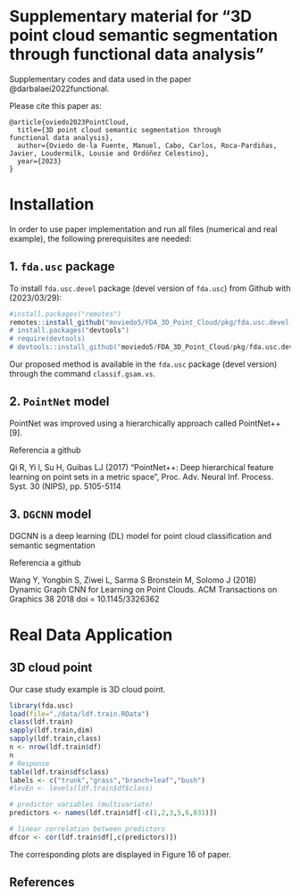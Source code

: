 
# Supplementary material for “3D point cloud semantic segmentation through functional data analysis”

Supplementary codes and data used in the paper @darbalaei2022functional.

Please cite this paper as:

    @article{oviedo2023PointCloud,
      title={3D point cloud semantic segmentation through
    functional data analysis},
      author={Oviedo de-la Fuente, Manuel, Cabo, Carlos, Roca-Pardiñas, Javier, Loudermilk, Lousie and Ordóñez Celestino},
      year={2023}
    }

# Installation

In order to use paper implementation and run all files (numerical and
real example), the following prerequisites are needed:

## 1. `fda.usc` package

To install `fda.usc.devel` package (devel version of `fda.usc`) from
Github with (2023/03/29):

``` r
#install.packages("remotes")
remotes::install_github("moviedo5/FDA_3D_Point_Cloud/pkg/fda.usc.devel)
# install.packages("devtools")
# require(devtools)
# devtools::install_github("moviedo5/FDA_3D_Point_Cloud/pkg/fda.usc.devel")
```

Our proposed method is available in the `fda.usc` package (devel
version) through the command `classif.gsam.vs`.

## 2. `PointNet` model

PointNet was improved using a hierarchically approach called PointNet++
\[9\].

Referencia a github

Qi R, Yi l, Su H, Guibas LJ (2017) “PointNet++: Deep hierarchical
feature learning on point sets in a metric space”, Proc. Adv. Neural
Inf. Process. Syst. 30 (NIPS), pp. 5105-5114

## 3. `DGCNN` model

DGCNN is a deep learning (DL) model for point cloud classification and
semantic segmentation

Referencia a github

Wang Y, Yongbin S, Ziwei L, Sarma S Bronstein M, Solomo J (2018) Dynamic
Graph CNN for Learning on Point Clouds. ACM Transactions on Graphics 38
2018 doi = 10.1145/3326362

<!--# Simulation (Numerical Studies)

+ `./inst/script/Simulation.R`: Code for main simulation.
  

```r
library(fda.usc.devel)
# source("./R/Simulation.R")
```
-->

# Real Data Application

## 3D cloud point

Our case study example is 3D cloud point.

``` r
library(fda.usc)
load(file="./data/ldf.train.RData")
class(ldf.train)
sapply(ldf.train,dim)
sapply(ldf.train,class)
n <- nrow(ldf.train$df)
n
# Response
table(ldf.train$df$class)
labels <- c("trunk","grass","branch+leaf","bush")
#levEn <- levels(ldf.train$df$class)

# predictor variables (multivariate)
predictors <- names(ldf.train$df[-c(1,2,3,5,6,831)])

# linear correlation between predictors
dfcor <- cor(ldf.train$df[,c(predictors)])
```

The corresponding plots are displayed in Figure 16 of paper.

## References
